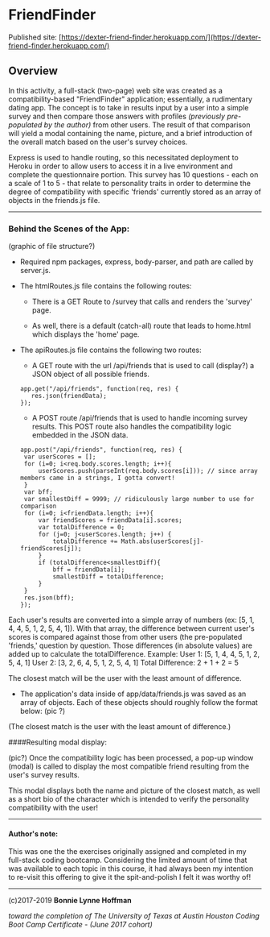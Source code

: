 # FriendFinder

Published site: [https://dexter-friend-finder.herokuapp.com/](https://dexter-friend-finder.herokuapp.com/)

## Overview

In this activity, a full-stack (two-page) web site was created as a compatibility-based "FriendFinder" application; essentially, a rudimentary dating app. The concept is to take in results input by a user into a simple survey and then compare those answers with profiles *(previously pre-populated by the author)* from other users. The result of that comparison will yield a modal containing the name, picture, and a brief introduction of the overall match based on the user's survey choices.

Express is used to handle routing, so this necessitated deployment to Heroku in order to allow users to access it in a live environment and complete the questionnaire portion. This survey has 10 questions - each on a scale of 1 to 5 - that relate to personality traits in order to determine the degree of compatibility with specific 'friends' currently stored as an array of objects in the friends.js file.

- - -

### Behind the Scenes of the App:

(graphic of file structure?)

* Required npm packages, express, body-parser, and path are called by server.js.


* The htmlRoutes.js file contains the following routes:

   * There is a GET Route to /survey that calls and renders the 'survey' page.

   * As well, there is a default (catch-all) route that leads to home.html which displays the 'home' page.



* The apiRoutes.js file contains the following two routes:

   * A GET route with the url /api/friends that is used to call (display?) a JSON object of all possible friends.

   ```
   app.get("/api/friends", function(req, res) {
      res.json(friendData);
  });
  ```

   * A POST route /api/friends that is used to handle incoming survey results. This POST route also handles the compatibility logic embedded in the JSON data.

   ```
   app.post("/api/friends", function(req, res) {
	var userScores = [];
	for (i=0; i<req.body.scores.length; i++){
		userScores.push(parseInt(req.body.scores[i])); // since array members came in a strings, I gotta convert!
	}
	var bff;
	var smallestDiff = 9999; // ridiculously large number to use for comparison
	for (i=0; i<friendData.length; i++){
		var friendScores = friendData[i].scores;
		var totalDifference = 0;
		for (j=0; j<userScores.length; j++) {
			totalDifference += Math.abs(userScores[j]-friendScores[j]);
		}
		if (totalDifference<smallestDiff){
			bff = friendData[i];
			smallestDiff = totalDifference;
		}
	}
	res.json(bff);
  });
  ```


Each user's results are converted into a simple array of numbers (ex: [5, 1, 4, 4, 5, 1, 2, 5, 4, 1]).
    With that array, the difference between current user's scores is compared against those from other users (the pre-populated 'friends,' question by question. Those differences (in absolute values) are added up to calculate the totalDifference.
        Example:
            User 1: [5, 1, 4, 4, 5, 1, 2, 5, 4, 1]
            User 2: [3, 2, 6, 4, 5, 1, 2, 5, 4, 1]
            Total Difference: 2 + 1 + 2 = 5
    
The closest match will be the user with the least amount of difference.


* The application's data inside of app/data/friends.js was saved as an array of objects. Each of these objects should roughly follow the format below: (pic ?)

(The closest match is the user with the least amount of difference.)


####Resulting modal display:

(pic?) Once the compatibility logic has been processed, a pop-up window (modal) is called to display the most compatible friend resulting from the user's survey results.

This modal displays both the name and picture of the closest match, as well as a short bio of the character which is intended to verify the personality compatibility with the user!


- - -

#### Author's note:

This was one the the exercises originally assigned and completed in my full-stack coding bootcamp. Considering the limited amount of time that was available to each topic in this course, it had always been my intention to re-visit this offering to give it the spit-and-polish I felt it was worthy of!

- - - 


(c)2017-2019 __Bonnie Lynne Hoffman__ 

*toward the completion of The University of Texas at Austin Houston Coding Boot Camp Certificate - (June 2017 cohort)*